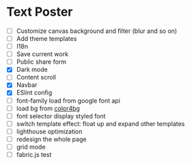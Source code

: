 # Text Poster

- [ ] Customize canvas background and filter (blur and so on)
- [ ] Add theme templates
- [ ] I18n
- [ ] Save current work
- [ ] Public share form
- [x] Dark mode
- [ ] Content scroll
- [x] Navbar
- [x] ESlint config
- [ ] font-family load from google font api
- [ ] load bg from [color4bg](https://www.color4bg.com/)
- [ ] font selector display styled font
- [ ] switch template effect: float up and expand other templates
- [ ] lighthouse optimization
- [ ] redesign the whole page
- [ ] grid mode
- [ ] fabric.js test
